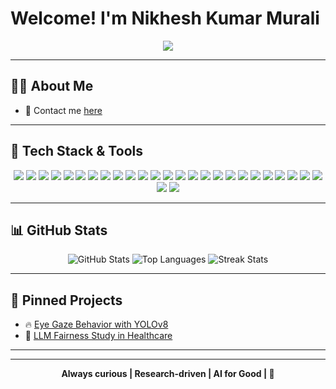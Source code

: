 # Welcome! I'm Nikhesh Kumar Murali

<p align="center">
  <img src="https://readme-typing-svg.herokuapp.com/?lines=Computer+Vision+%7C+Generative+AI+%7C+LLMs;NLP+%7C+Machine+Learning;Optimisation+%7C+Applied+Mathematics&center=true&width=500&height=50">
</p>

---

## 👨‍💻 About Me

- 📧 Contact me [here](mailto:nikheshk19@gmail.com)

---

## 🚀 Tech Stack & Tools
<p align="center">

  <!-- Languages -->
  <img src="https://img.shields.io/badge/Python-3776AB?style=for-the-badge&logo=python&logoColor=white"/>
  <img src="https://img.shields.io/badge/C++-00599C?style=for-the-badge&logo=c%2B%2B&logoColor=white"/>
  <img src="https://img.shields.io/badge/Matlab-0076A8?style=for-the-badge&logo=mathworks&logoColor=white"/>
  <img src="https://img.shields.io/badge/LaTeX-008080?style=for-the-badge&logo=latex&logoColor=white"/>
  <img src="https://img.shields.io/badge/Lean-EC5D30?style=for-the-badge&logo=leanpub&logoColor=white"/>

  <!-- Machine Learning Libraries -->
  <img src="https://img.shields.io/badge/TensorFlow-FF6F00?style=for-the-badge&logo=tensorflow&logoColor=white"/>
  <img src="https://img.shields.io/badge/Keras-D00000?style=for-the-badge&logo=keras&logoColor=white"/>
  <img src="https://img.shields.io/badge/PyTorch-EE4C2C?style=for-the-badge&logo=pytorch&logoColor=white"/>
  <img src="https://img.shields.io/badge/ScikitLearn-F7931E?style=for-the-badge&logo=scikit-learn&logoColor=white"/>
  <img src="https://img.shields.io/badge/OpenCV-5C3EE8?style=for-the-badge&logo=opencv&logoColor=white"/>
  <img src="https://img.shields.io/badge/Pydantic-073042?style=for-the-badge&logo=python&logoColor=white"/>

  <!-- Data Analysis & Visualization -->
  <img src="https://img.shields.io/badge/NumPy-013243?style=for-the-badge&logo=numpy&logoColor=white"/>
  <img src="https://img.shields.io/badge/Pandas-150458?style=for-the-badge&logo=pandas&logoColor=white"/>
  <img src="https://img.shields.io/badge/SciPy-8CAAE6?style=for-the-badge&logo=scipy&logoColor=white"/>
  <img src="https://img.shields.io/badge/Matplotlib-336699?style=for-the-badge&logo=matplotlib&logoColor=white"/>
  <img src="https://img.shields.io/badge/Seaborn-3776AB?style=for-the-badge&logo=python&logoColor=white"/>
  <img src="https://img.shields.io/badge/ggplot2-CC0000?style=for-the-badge&logo=r&logoColor=white"/>
  <img src="https://img.shields.io/badge/dplyr-276DC3?style=for-the-badge&logo=r&logoColor=white"/>

  <!-- DevOps & Cloud -->
  <img src="https://img.shields.io/badge/Docker-2496ED?style=for-the-badge&logo=docker&logoColor=white"/>
  <img src="https://img.shields.io/badge/Git-F05032?style=for-the-badge&logo=git&logoColor=white"/>
  <img src="https://img.shields.io/badge/GitHub-181717?style=for-the-badge&logo=github&logoColor=white"/>
  <img src="https://img.shields.io/badge/VSCode-007ACC?style=for-the-badge&logo=visual-studio-code&logoColor=white"/>
  <img src="https://img.shields.io/badge/PyCharm-000000?style=for-the-badge&logo=pycharm&logoColor=white"/>
  <img src="https://img.shields.io/badge/Azure-0078D4?style=for-the-badge&logo=microsoft-azure&logoColor=white"/>

  <!-- APIs / AI Frameworks -->
  <img src="https://img.shields.io/badge/OpenAI-412991?style=for-the-badge&logo=openai&logoColor=white"/>
  <img src="https://img.shields.io/badge/BigML-1D1D1D?style=for-the-badge&logo=bigcommerce&logoColor=white"/>
  <img src="https://img.shields.io/badge/Hugging%20Face-FFD21F?style=for-the-badge&logo=huggingface&logoColor=black"/>

</p>

---





## 📊 GitHub Stats 
<p align="center">
  <img src="https://github-readme-stats.vercel.app/api?username=NikheshKumar&show_icons=true&theme=radical" alt="GitHub Stats" />
  <img src="https://github-readme-stats.vercel.app/api/top-langs/?username=NikheshKumar&layout=compact&theme=radical" alt="Top Languages" />
  <img src="https://github-readme-streak-stats.herokuapp.com/?user=NikheshKumar&theme=radical" alt="Streak Stats"/>
</p>

---



## 📌 Pinned Projects
- 🔥 [Eye Gaze Behavior with YOLOv8](https://github.com/NikheshKumar/EyeGaze-Analysis)
- 🤖 [LLM Fairness Study in Healthcare](https://github.com/NikheshKumar/LLM-Healthcare-Fairness)

---
---

<p align="center"><b>Always curious | Research-driven | AI for Good |  🔄</b></p>
